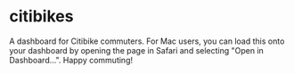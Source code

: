 citibikes
=========

A dashboard for Citibike commuters. For Mac users, you can load this onto your dashboard by opening the page in Safari and selecting "Open in Dashboard...". Happy commuting!
